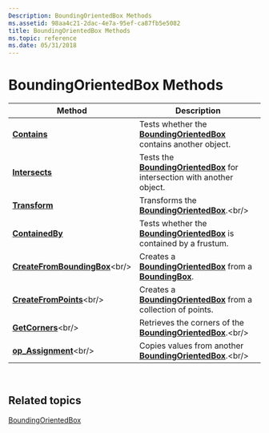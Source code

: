 ```yaml
---
Description: BoundingOrientedBox Methods
ms.assetid: 98aa4c21-2dac-4e7a-95ef-ca87fb5e5082
title: BoundingOrientedBox Methods
ms.topic: reference
ms.date: 05/31/2018
---
```


# BoundingOrientedBox Methods



| Method                                                                                | Description                                                                                                        |
|---------------------------------------------------------------------------------------|--------------------------------------------------------------------------------------------------------------------|
| [**Contains**](boundingorientedbox-contains.md)<br/>                           | Tests whether the [**BoundingOrientedBox**](https://msdn.microsoft.com/library/Hh855863(v=VS.85).aspx) contains another object.<br/>           |
| [**Intersects**](boundingorientedbox-intersects.md)<br/>                       | Tests the [**BoundingOrientedBox**](https://msdn.microsoft.com/library/Hh855863(v=VS.85).aspx) for intersection with another object.<br/>      |
| [**Transform**](boundingorientedbox-transform.md)<br/>                         | Transforms the [**BoundingOrientedBox**](https://msdn.microsoft.com/library/Hh855863(v=VS.85).aspx).<br/>                                      |
| [**ContainedBy**](/windows/desktop/api/DirectXCollision/nf-directxcollision-boundingbox-containedby)<br/>                     | Tests whether the [**BoundingOrientedBox**](https://msdn.microsoft.com/library/Hh855863(v=VS.85).aspx) is contained by a frustum.<br/>         |
| [**CreateFromBoundingBox**](https://msdn.microsoft.com/library/Hh855894(v=VS.85).aspx)<br/> | Creates a [**BoundingOrientedBox**](https://msdn.microsoft.com/library/Hh855863(v=VS.85).aspx) from a [**BoundingBox**](/windows/desktop/api/DirectXCollision/ns-directxcollision-boundingbox).<br/> |
| [**CreateFromPoints**](https://msdn.microsoft.com/library/Hh855896(v=VS.85).aspx)<br/>           | Creates a [**BoundingOrientedBox**](https://msdn.microsoft.com/library/Hh855863(v=VS.85).aspx) from a collection of points.<br/>               |
| [**GetCorners**](https://msdn.microsoft.com/library/Hh855909(v=VS.85).aspx)<br/>                       | Retrieves the corners of the [**BoundingOrientedBox**](https://msdn.microsoft.com/library/Hh855863(v=VS.85).aspx).<br/>                        |
| [**op\_Assignment**](https://msdn.microsoft.com/library/Hh855937(v=VS.85).aspx)<br/>                | Copies values from another [**BoundingOrientedBox**](https://msdn.microsoft.com/library/Hh855863(v=VS.85).aspx).<br/>                          |



 

## Related topics

<dl> <dt>

[BoundingOrientedBox](https://msdn.microsoft.com/library/Hh855863(v=VS.85).aspx)
</dt> </dl>

 

 




